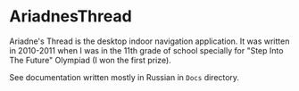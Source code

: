 # AriadnesThread

Ariadne's Thread is the desktop indoor navigation application.
It was written in 2010-2011 when I was in the 11th grade of school specially for "Step Into The Future" Olympiad (I won the first prize).

See documentation written mostly in Russian in `Docs` directory.

